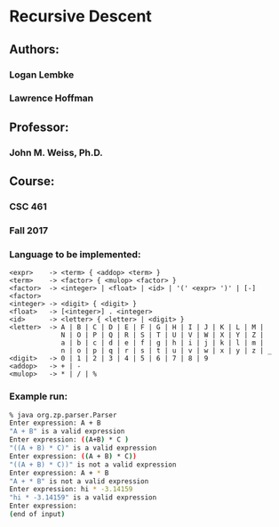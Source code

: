 # Recursive Descent

## Authors:
### Logan Lembke
### Lawrence Hoffman

## Professor:
### John M. Weiss, Ph.D.

## Course:
### CSC 461
### Fall 2017



### Language to be implemented:
```EBNF
<expr>    -> <term> { <addop> <term> }
<term>    -> <factor> { <mulop> <factor> }
<factor>  -> <integer> | <float> | <id> | '(' <expr> ')' | [-] <factor>
<integer> -> <digit> { <digit> }
<float>   -> [<integer>] . <integer>
<id>      -> <letter> { <letter> | <digit> }
<letter>  -> A | B | C | D | E | F | G | H | I | J | K | L | M |
             N | O | P | Q | R | S | T | U | V | W | X | Y | Z |
             a | b | c | d | e | f | g | h | i | j | k | l | m |
             n | o | p | q | r | s | t | u | v | w | x | y | z | _
<digit>   -> 0 | 1 | 2 | 3 | 4 | 5 | 6 | 7 | 8 | 9
<addop>   -> + | -
<mulop>   -> * | / | %
```

### Example run:
```sh
% java org.zp.parser.Parser
Enter expression: A + B
"A + B" is a valid expression
Enter expression: ((A+B) * C )
"((A + B) * C)" is a valid expression
Enter expression: ((A + B) * C))
"((A + B) * C))" is not a valid expression
Enter expression: A + * B
"A + * B" is not a valid expression
Enter expression: hi * -3.14159
"hi * -3.14159" is a valid expression
Enter expression:
(end of input)
```
